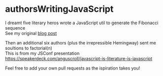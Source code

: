 authorsWritingJavaScript
========================

I dreamt five literary heros wrote a JavaScript util to generate the Fibonacci sequence  
See my original [blog post](http://byfat.xxx/if-hemingway-wrote-javascript)


Then an additional six authors (plus the irrepressible Hemingway) sent me soultions to factorial(n)  
This is from my JSConf presentation https://speakerdeck.com/anguscroll/javascript-is-literature-is-javascript


Feel free to add your own pull requests as the ispiration takes you!
